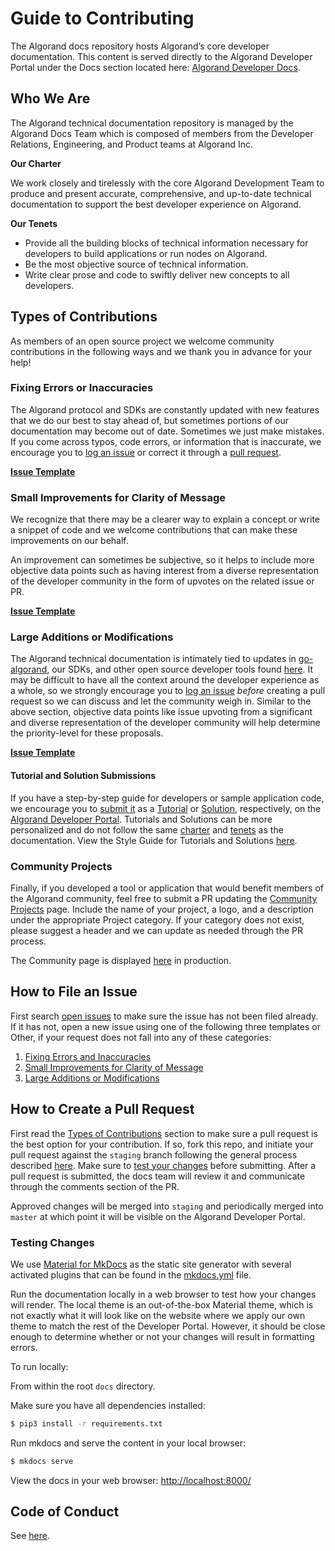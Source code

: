 
# Guide to Contributing

The Algorand docs repository hosts Algorand’s core developer documentation. This content is served directly to the Algorand Developer Portal under the Docs section located here: [Algorand Developer Docs](https://developer.algorand.org/docs/). 

## Who We Are

The Algorand technical documentation repository is managed by the Algorand Docs Team which is composed of members from the Developer Relations, Engineering, and Product teams at Algorand Inc.

<a id="charter"></a>**Our Charter**

We work closely and tirelessly with the core Algorand Development Team to produce and present accurate, comprehensive, and up-to-date technical documentation to support the best developer experience on Algorand.

<a id="tenets"></a>**Our Tenets**

* Provide all the building blocks of technical information necessary for developers to build applications or run nodes on Algorand.
* Be the most objective source of technical information. 
* Write clear prose and code to swiftly deliver new concepts to all developers.

## Types of Contributions
As members of an open source project we welcome community contributions in the following ways and we thank you in advance for your help!

### Fixing Errors or Inaccuracies
The Algorand protocol and SDKs are constantly updated with new features that we do our best to stay ahead of, but sometimes portions of our documentation may become out of date. Sometimes we just make mistakes. If you come across typos, code errors, or information that is inaccurate, we encourage you to [log an issue](#how-to-file-an-issue) or correct it through a [pull request](#how-to-create-a-pull-request).

[**Issue Template**](https://github.com/algorand/docs/issues/new?assignees=&labels=minor+update&template=fixing-errors-or-inaccuracies.md&title=)

### Small Improvements for Clarity of Message
We recognize that there may be a clearer way to explain a concept or write a snippet of code and we welcome contributions that can make these improvements on our behalf. 

An improvement can sometimes be subjective, so it helps to include more objective data points such as having interest from a diverse representation of the developer community in the form of upvotes on the related issue or PR.  

[**Issue Template**](https://github.com/algorand/docs/issues/new?assignees=&labels=&template=small-improvements-for-clarity-of-message.md&title=)

### Large Additions or Modifications
The Algorand technical documentation is intimately tied to updates in [go-algorand](https://github.com/algorand/go-algorand), our SDKs, and other open source developer tools found [here](https://github.com/algorand). It may be difficult to have all the context around the developer experience as a whole, so we strongly encourage you to [log an issue](#how-to-file-an-issue) _before_ creating a pull request so we can discuss and let the community weigh in. Similar to the above section, objective data points like issue upvoting from a significant and diverse representation of the developer community will help determine the priority-level for these proposals. 

[**Issue Template**](https://github.com/algorand/docs/issues/new?assignees=&labels=&template=large-additions-or-modifications.md&title=)

#### Tutorial and Solution Submissions
If you have a step-by-step guide for developers or sample application code, we encourage you to [submit it](https://developer.algorand.org/pages/submissions/) as a [Tutorial](https://developer.algorand.org/tutorials/) or [Solution](https://developer.algorand.org/solutions/), respectively, on the [Algorand Developer Portal](https://developer.algorand.org/). Tutorials and Solutions can be more personalized and do not follow the same [charter](#charter) and [tenets](#tenets) as the documentation. View the Style Guide for Tutorials and Solutions [here](https://developer.algorand.org/pages/style-guide).

### Community Projects
Finally, if you developed a tool or application that would benefit members of the Algorand community, feel free to submit a PR updating the [Community Projects](https://developer.algorand.org/ecosystem-projects/) page. Include the name of your project, a logo, and a description under the appropriate Project category.  If your category does not exist, please suggest a header and we can update as needed through the PR process. 

The Community page is displayed [here](https://developer.algorand.org/docs/community/) in production.

## How to File an Issue
First search [open issues](https://github.com/algorand/docs/issues) to make sure the issue has not been filed already. If it has not, open a new issue using one of the following three templates or Other, if your request does not fall into any of these categories:

1. [Fixing Errors and Inaccuracies](https://github.com/algorand/docs/issues/new?assignees=&labels=minor+update&template=fixing-errors-or-inaccuracies.md&title=)
2. [Small Improvements for Clarity of Message](https://github.com/algorand/docs/issues/new?assignees=&labels=documentation&template=small-improvements-for-clarity-of-message.md&title=)
3. [Large Additions or Modifications](https://github.com/algorand/docs/issues/new?assignees=&labels=&template=large-additions-or-modifications.md&title=)


## How to Create a Pull Request

First read the [Types of Contributions](#types-of-contributions) section to make sure a pull request is the best option for your contribution. If so, fork this repo, and initiate your pull request against the `staging` branch following the general process described [here](https://help.github.com/en/github/collaborating-with-issues-and-pull-requests/creating-a-pull-request-from-a-fork). Make sure to [test your changes](#testing-changes) before submitting. After a pull request is submitted, the docs team will review it and communicate through the comments section of the PR. 

Approved changes will be merged into `staging` and periodically merged into `master` at which point it will be visible on the Algorand Developer Portal. 

### Testing Changes

We use [Material for MkDocs](https://squidfunk.github.io/mkdocs-material/) as the static site generator with several activated plugins that can be found in the [mkdocs.yml](./mkdocs.yml) file.

Run the documentation locally in a web browser to test how your changes will render. The local theme is an out-of-the-box Material theme, which is not exactly what it will look like on the website where we apply our own theme to match the rest of the Developer Portal. However, it should be close enough to determine whether or not your changes will result in formatting errors.

To run locally:

From within the root `docs` directory.

Make sure you have all dependencies installed:

```bash
$ pip3 install -r requirements.txt
```

Run mkdocs and serve the content in your local browser:

```bash
$ mkdocs serve
```

View the docs in your web browser: [http://localhost:8000/](http://localhost:8000/)



## Code of Conduct
 
 See [here](./CODE_OF_CONDUCT.md).


